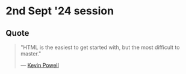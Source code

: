 # 2nd Sept '24 session

## Quote

> "HTML is the easiest to get started with, but the most difficult to master."
>
> — [Kevin Powell](https://www.youtube.com/@KevinPowell)